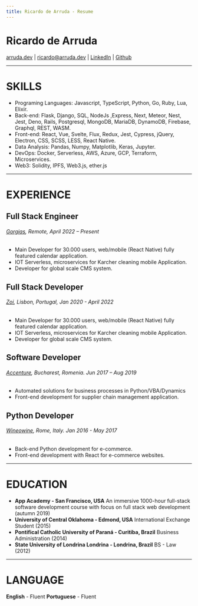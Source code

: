 ```yaml
---
title: Ricardo de Arruda - Resume 
---
```

# Ricardo de Arruda 
[arruda.dev](https://arruda.dev) | [ricardo@arruda.dev](mailto:ricard@arruda.dev?subject=Hey%20Ricardo.&body=) | [LinkedIn](https://www.linkedin.com/in/ricardodearruda/) | [Github](https://github.com/arrudaricardo/)

---

# SKILLS
+ Programing Languages: Javascript, TypeScript, Python, Go, Ruby, Lua, Elixir.
+ Back-end: Flask, Django, SQL, NodeJs ,Express, Next, Meteor, Nest, Jest, Deno, Rails,  Postgresql, MongoDB, MariaDB, DynamoDB, Firebase, Graphql, REST, WASM.
+ Front-end: React, Vue, Svelte, Flux, Redux, Jest, Cypress, jQuery, Electron, CSS, SCSS, LESS, React Native.
+ Data Analysis: Pandas, Numpy, Matplotlib, Keras, Jupyter.
+ DevOps: Docker, Serverless, AWS, Azure, GCP, Terraform, Microservices.
+ Web3: Solidity, IPFS, Web3.js, ether.js
---
# EXPERIENCE

## Full Stack Engineer
###### [Gorgias](https//www.gorgias.com), Remote, April 2022 – Present
* Main Developer for 30.000 users, web/mobile (React Native) fully featured calendar application.
* IOT Serverless, microservices for Karcher cleaning mobile Application.
* Developer for global scale CMS system.
## Full Stack Developer
###### [Zoi](https://en.zoi.tech/), Lisbon, Portugal, Jan 2020 - April 2022
* Main Developer for 30.000 users, web/mobile (React Native) fully featured calendar application.
* IOT Serverless, microservices for Karcher cleaning mobile Application.
* Developer for global scale CMS system.
## Software Developer
###### [Accenture](https://www.accenture.com), Bucharest, Romenia. Jun 2017 – Aug 2019
+ Automated solutions for business processes in Python/VBA/Dynamics 
+ Front-end development for supplier chain management application.
## Python Developer 
###### [Wineowine](https://www.wineowine.it), Rome, Italy.  Jan 2016 - May 2017
+ Back-end Python development for e-commerce.
+ Front-end development with React for e-commerce websites.
---
# EDUCATION
* **App Academy - San Francisco, USA** An immersive 1000-hour full-stack software development course with focus on full stack web development (autumn 2019)  
* **University of Central Oklahoma - Edmond, USA**  International Exchange Student (2015)
* **Pontifical Catholic University of Paraná - Curitiba, Brazil** Business Administration (2014)
* **State University of Londrina Londrina - Londrina, Brazil** BS - Law   (2012) 
---
# LANGUAGE
**English** - Fluent
**Portuguese** - Fluent 
